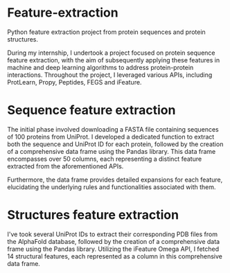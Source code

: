 # Feature-extraction
Python feature extraction project from protein sequences and protein structures.

During my internship, I undertook a project focused on protein sequence feature extraction, with the aim of subsequently applying these features in machine and deep learning algorithms to address protein-protein interactions. Throughout the project, I leveraged various APIs, including ProtLearn, Propy, Peptides, FEGS and iFeature.

# Sequence feature extraction
The initial phase involved downloading a FASTA file containing sequences of 100 proteins from UniProt. I developed a dedicated function to extract both the sequence and UniProt ID for each protein, followed by the creation of a comprehensive data frame using the Pandas library. This data frame encompasses over 50 columns, each representing a distinct feature extracted from the aforementioned APIs.

Furthermore, the data frame provides detailed expansions for each feature, elucidating the underlying rules and functionalities associated with them.

# Structures feature extraction

I've took several UniProt IDs to extract their corresponding PDB files from the AlphaFold database, followed by the creation of a comprehensive data frame using the Pandas library. Utilizing the iFeature Omega API, I fetched 14 structural features, each represented as a column in this comprehensive data frame. 

